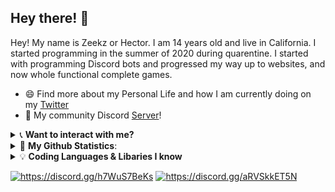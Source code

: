 ## Hey there! 👋 

Hey! My name is Zeekz or Hector. I am 14 years old and live in California. I started programming in the summer of 2020 during quarentine. I started with programming Discord bots and progressed my way up to websites, and now whole functional complete games. 

- 😄 Find more about my Personal Life and how I am currently doing on my [Twitter](https://twitter.com/ZeekzWTF)
- 👥 My community Discord [Server](https://discord.gg/PRMTCcNsFE)!


<details>
<summary>📞 <b>Want to interact with me?</b></summary>

<p align = "center">

  [<img src ="https://img.shields.io/badge/discord-%237289DA.svg?&style=for-the-badge&logo=discord&logoColor=white2">](https://discord.gg/PRMTCcNsFE)
   [<img src = "https://img.shields.io/badge/youtube-%23FF0000.svg?&style=for-the-badge&logo=youtube&logoColor=white">](https://www.youtube.com/channel/UCdIJZGP-u-XMFJdoaYFKJUQ)
  [<img src="https://img.shields.io/badge/twitter-%231DA1F2.svg?&style=for-the-badge&logo=twitter&logoColor=white" />](https://twitter.com/ZeekzWTF) 
</p>

</details>

<details>
<summary>🎨 <b>My Github Statistics</b>: </summary>

<br>
<p><img align="center" src="https://github-readme-stats.vercel.app/api/top-langs?username=ZeekzWTF&show_icons=true&layout=compact&bg_color=1f1d2e&text_color=FAF4ED&icon_color=C3A6E6&title_color=9CCFD8" alt="ZeekzWTF"/></p>
<p><img align="center" src="https://github-readme-stats.vercel.app/api?username=ZeekzWTF&show_icons=true&locale=en&layout=compact&bg_color=1f1d2e&text_color=FAF4ED&icon_color=C3A6E6&title_color=9CCFD8" alt="ZeekzWTF"/></p>
<br>
</details>

<details>
<summary>💡 <b>Coding Languages & Libaries I know</b></summary>


<p align = "left">

- discord.js
- JavaScript
- Java (MC Plugins)
- HTML
- C#
- C++
- Mongoose (MongoDB)
- discord.py

</p>

</details>

<a href="https://discord.gg/bj9ynq57dj" target="blank"><img src="https://shields.io/badge/join_my-discord-7289DA?logo=discord&style=for-the-badge" alt="https://discord.gg/h7WuS7BeKs"/></a>
<a href="https://discord.gg/dphmTfWX4D" target="blank"><img src="https://shields.io/badge/join_my-discord2-7289DA?logo=discord&style=for-the-badge" alt="https://discord.gg/aRVSkkET5N"/></a>
